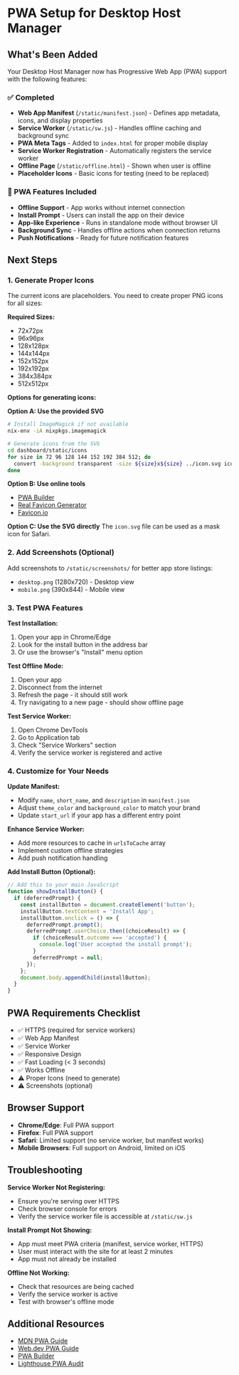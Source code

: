 # PWA Setup for Desktop Host Manager

## What's Been Added

Your Desktop Host Manager now has Progressive Web App (PWA) support with the following features:

### ✅ Completed
- **Web App Manifest** (`/static/manifest.json`) - Defines app metadata, icons, and display properties
- **Service Worker** (`/static/sw.js`) - Handles offline caching and background sync
- **PWA Meta Tags** - Added to `index.html` for proper mobile display
- **Service Worker Registration** - Automatically registers the service worker
- **Offline Page** (`/static/offline.html`) - Shown when user is offline
- **Placeholder Icons** - Basic icons for testing (need to be replaced)

### 🔧 PWA Features Included
- **Offline Support** - App works without internet connection
- **Install Prompt** - Users can install the app on their device
- **App-like Experience** - Runs in standalone mode without browser UI
- **Background Sync** - Handles offline actions when connection returns
- **Push Notifications** - Ready for future notification features

## Next Steps

### 1. Generate Proper Icons
The current icons are placeholders. You need to create proper PNG icons for all sizes:

**Required Sizes:**
- 72x72px
- 96x96px  
- 128x128px
- 144x144px
- 152x152px
- 192x192px
- 384x384px
- 512x512px

**Options for generating icons:**

**Option A: Use the provided SVG**
```bash
# Install ImageMagick if not available
nix-env -iA nixpkgs.imagemagick

# Generate icons from the SVG
cd dashboard/static/icons
for size in 72 96 128 144 152 192 384 512; do
  convert -background transparent -size ${size}x${size} ../icon.svg icon-${size}x${size}.png
done
```

**Option B: Use online tools**
- [PWA Builder](https://www.pwabuilder.com/imageGenerator)
- [Real Favicon Generator](https://realfavicongenerator.net/)
- [Favicon.io](https://favicon.io/)

**Option C: Use the SVG directly**
The `icon.svg` file can be used as a mask icon for Safari.

### 2. Add Screenshots (Optional)
Add screenshots to `/static/screenshots/` for better app store listings:
- `desktop.png` (1280x720) - Desktop view
- `mobile.png` (390x844) - Mobile view

### 3. Test PWA Features

**Test Installation:**
1. Open your app in Chrome/Edge
2. Look for the install button in the address bar
3. Or use the browser's "Install" menu option

**Test Offline Mode:**
1. Open your app
2. Disconnect from the internet
3. Refresh the page - it should still work
4. Try navigating to a new page - should show offline page

**Test Service Worker:**
1. Open Chrome DevTools
2. Go to Application tab
3. Check "Service Workers" section
4. Verify the service worker is registered and active

### 4. Customize for Your Needs

**Update Manifest:**
- Modify `name`, `short_name`, and `description` in `manifest.json`
- Adjust `theme_color` and `background_color` to match your brand
- Update `start_url` if your app has a different entry point

**Enhance Service Worker:**
- Add more resources to cache in `urlsToCache` array
- Implement custom offline strategies
- Add push notification handling

**Add Install Button (Optional):**
```javascript
// Add this to your main JavaScript
function showInstallButton() {
  if (deferredPrompt) {
    const installButton = document.createElement('button');
    installButton.textContent = 'Install App';
    installButton.onclick = () => {
      deferredPrompt.prompt();
      deferredPrompt.userChoice.then((choiceResult) => {
        if (choiceResult.outcome === 'accepted') {
          console.log('User accepted the install prompt');
        }
        deferredPrompt = null;
      });
    };
    document.body.appendChild(installButton);
  }
}
```

## PWA Requirements Checklist

- ✅ HTTPS (required for service workers)
- ✅ Web App Manifest
- ✅ Service Worker
- ✅ Responsive Design
- ✅ Fast Loading (< 3 seconds)
- ✅ Works Offline
- ⚠️ Proper Icons (need to generate)
- ⚠️ Screenshots (optional)

## Browser Support

- **Chrome/Edge**: Full PWA support
- **Firefox**: Full PWA support  
- **Safari**: Limited support (no service worker, but manifest works)
- **Mobile Browsers**: Full support on Android, limited on iOS

## Troubleshooting

**Service Worker Not Registering:**
- Ensure you're serving over HTTPS
- Check browser console for errors
- Verify the service worker file is accessible at `/static/sw.js`

**Install Prompt Not Showing:**
- App must meet PWA criteria (manifest, service worker, HTTPS)
- User must interact with the site for at least 2 minutes
- App must not already be installed

**Offline Not Working:**
- Check that resources are being cached
- Verify the service worker is active
- Test with browser's offline mode

## Additional Resources

- [MDN PWA Guide](https://developer.mozilla.org/en-US/docs/Web/Progressive_web_apps)
- [Web.dev PWA Guide](https://web.dev/progressive-web-apps/)
- [PWA Builder](https://www.pwabuilder.com/)
- [Lighthouse PWA Audit](https://developers.google.com/web/tools/lighthouse) 